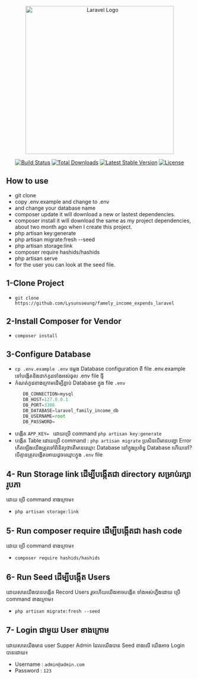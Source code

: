 <p align="center"><a href="https://laravel.com" target="_blank"><img src="https://raw.githubusercontent.com/laravel/art/master/logo-lockup/5%20SVG/2%20CMYK/1%20Full%20Color/laravel-logolockup-cmyk-red.svg" width="400" alt="Laravel Logo"></a></p>

<p align="center">
<a href="https://github.com/laravel/framework/actions"><img src="https://github.com/laravel/framework/workflows/tests/badge.svg" alt="Build Status"></a>
<a href="https://packagist.org/packages/laravel/framework"><img src="https://img.shields.io/packagist/dt/laravel/framework" alt="Total Downloads"></a>
<a href="https://packagist.org/packages/laravel/framework"><img src="https://img.shields.io/packagist/v/laravel/framework" alt="Latest Stable Version"></a>
<a href="https://packagist.org/packages/laravel/framework"><img src="https://img.shields.io/packagist/l/laravel/framework" alt="License"></a>
</p>

## How to use
- git clone
- copy .env.example and change to .env
- and change your database name 
- composer update it will download a new or lastest dependencies.
- composer install it will download the same as my project dependencies, 
  about two month ago when I create      this project.
- php artisan key:generate
- php artisan migrate:fresh --seed
- php artisan storage:link
- composer require hashids/hashids
- php artisan serve
- for the user you can look at the seed file.

## 1-Clone Project
 - `git clone https://github.com/Lysunsoeung/famely_income_expends_laravel`
## 2-Install Composer for Vendor
 - `composer install`
## 3-Configure Database
 - `cp .env.example .env` ចម្លង Database configuration ពី file .env.example ទៅបង្កើតនិងដាក់កូដទាំងអស់ចូល .env file ថ្មី
 - កំណត់កូដខាងក្រោមដើម្បី​ភ្ជាប់ Database ក្នុង file `.env`
   ```javascript
      DB_CONNECTION=mysql
      DB_HOST=127.0.0.1
      DB_PORT=3306
      DB_DATABASE=laravel_family_income_db
      DB_USERNAME=root
      DB_PASSWORD=
  - បង្កើត `APP_KEY= ` ដោយប្រើ command `php artisan key:generate`
  - បង្កើត Table ដោយប្រើ command : `php artisan migrate` ប្រសិនបើមានបញ្ហា Error កើតឡើងយើងត្រូវទៅពិនិត្យថាតើមានឈ្មោះ Database នៅក្នុងប្រព័ន្ធ Database ហើយនៅ? បើគ្មានត្រូវបង្កើតអោយដូចឈ្មោះក្នុង `.env` file
    
## 4- Run Storage link ដើម្បីបង្កើត​ជា directory សម្រាប់រក្សារូបភា
  ដោយ ប្រើ command ខាងក្រោម៖
  - `php artisan storage:link`

## 5- Run composer require ដើម្បីបង្កើត​ជា hash code
  ដោយ ប្រើ command ខាងក្រោម៖
  - `composer require hashids/hashids`
    
## 6- Run Seed ដើម្បីបង្កើត​ Users
  ដោយសារយើងបានបង្កើត Record Users រួចហើយយើងអាចបង្កើត ទាំងអស់ហ្នឹងដោយ ប្រើ command ខាងក្រោម៖
  - `php artisan migrate:fresh --seed`

## 7- Login ជាមួយ User ខាងក្រោម
  ដោយសារយើងមាន user Supper Admin ដែលយើងបាន Seed ខាងលើ យើងអាច Login បានដោយ៖
  - Username : `admin@admin.com`
  - Password : `123`
